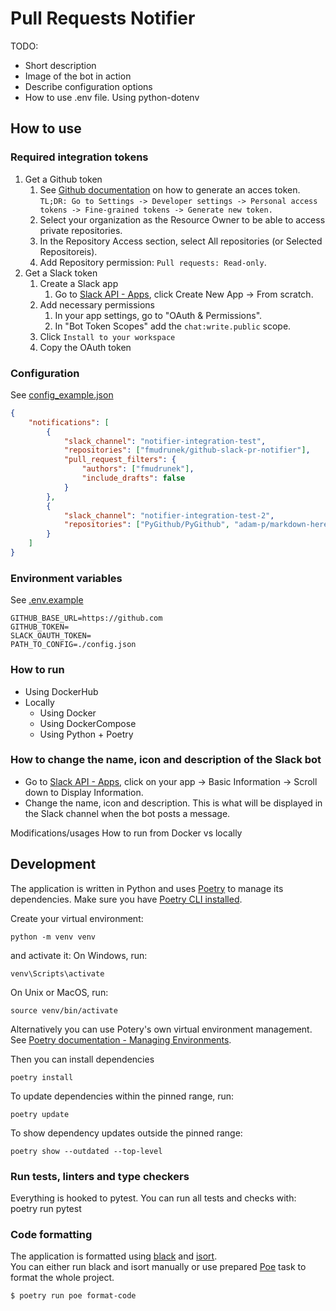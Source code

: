 # Pull Requests Notifier
TODO:
* Short description
* Image of the bot in action
* Describe configuration options
* How to use .env file. Using python-dotenv


## How to use
### Required integration tokens
1. Get a Github token
    1. See [Github documentation](https://docs.github.com/en/authentication/keeping-your-account-and-data-secure/managing-your-personal-access-tokens) on how to generate an acces token.
    `TL;DR: Go to Settings -> Developer settings -> Personal access tokens -> Fine-grained tokens -> Generate new token.`
    2. Select your organization as the Resource Owner to be able to access private repositories.
    3. In the Repository Access section, select All repositories (or Selected Repositoreis).
    4. Add Repository permission: `Pull requests: Read-only`.
2. Get a Slack token
    1. Create a Slack app
        1. Go to [Slack API - Apps](https://api.slack.com/apps), click Create New App -> From scratch.
    2. Add necessary permissions
        1. In your app settings, go to "OAuth & Permissions".
        2. In "Bot Token Scopes" add the `chat:write.public` scope.
    3. Click `Install to your workspace`
    4. Copy the OAuth token

### Configuration
See [config_example.json](./config_example.json)
```json
{
    "notifications": [
		{
			"slack_channel": "notifier-integration-test",
			"repositories": ["fmudrunek/github-slack-pr-notifier"],
			"pull_request_filters": {
				"authors": ["fmudrunek"],
				"include_drafts": false
			}
		},
		{
			"slack_channel": "notifier-integration-test-2",
			"repositories": ["PyGithub/PyGithub", "adam-p/markdown-here"]
		}
	]
}

```
### Environment variables
See [.env.example](./.env.example)
```
GITHUB_BASE_URL=https://github.com
GITHUB_TOKEN=
SLACK_OAUTH_TOKEN=
PATH_TO_CONFIG=./config.json
```

### How to run
* Using DockerHub
* Locally
    * Using Docker
    * Using DockerCompose
    * Using Python + Poetry

### How to change the name, icon and description of the Slack bot
* Go to [Slack API - Apps](https://api.slack.com/apps), click on your app -> Basic Information -> Scroll down to Display Information.
* Change the name, icon and description. This is what will be displayed in the Slack channel when the bot posts a message.


Modifications/usages
How to run from Docker vs locally

## Development
The application is written in Python and uses [Poetry](https://python-poetry.org/docs/) to manage its dependencies.
Make sure you have [Poetry CLI installed](https://python-poetry.org/docs/#installation).

Create your virtual environment:

    python -m venv venv

and activate it:
On Windows, run:

    venv\Scripts\activate

On Unix or MacOS, run:

    source venv/bin/activate

Alternatively you can use Potery's own virtual environment management. See [Poetry documentation - Managing Environments](https://python-poetry.org/docs/managing-environments/).

Then you can install dependencies

    poetry install

To update dependencies within the pinned range, run:

    poetry update

To show dependency updates outside the pinned range:

    poetry show --outdated --top-level

### Run tests, linters and type checkers
Everything is hooked to pytest. You can run all tests and checks with:
    poetry run pytest

### Code formatting
The application is formatted using [black](https://black.readthedocs.io/en/stable/) and [isort](https://pycqa.github.io/isort/).  
You can either run black and isort manually or use prepared [Poe](https://github.com/nat-n/poethepoet) task to format the whole project.

	$ poetry run poe format-code